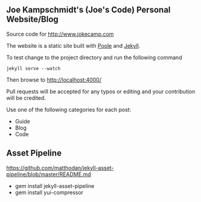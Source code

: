 ## Joe Kampschmidt's (Joe's Code) Personal Website/Blog


Source code for <http://www.jokecamp.com>

The website is a static site built with [Poole](https://github.com/poole/poole) and [Jekyll](http://jekyllrb.com).

To test change to the project directory and run the following command

    jekyll serve --watch

Then browse to <http://localhost:4000/>

Pull requests will be accepted for any typos or editing and your contribution will be credited.


Use one of the following categories for each post:

 - Guide
 - Blog
 - Code


## Asset Pipeline

https://github.com/matthodan/jekyll-asset-pipeline/blob/master/README.md

- gem install jekyll-asset-pipeline
- gem install yui-compressor
